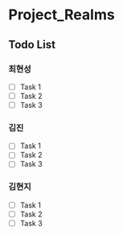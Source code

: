 # Project_Realms

## Todo List

### 최현성
- [ ] Task 1
- [ ] Task 2
- [ ] Task 3

### 김진
- [ ] Task 1
- [ ] Task 2
- [ ] Task 3

### 김현지
- [ ] Task 1
- [ ] Task 2
- [ ] Task 3